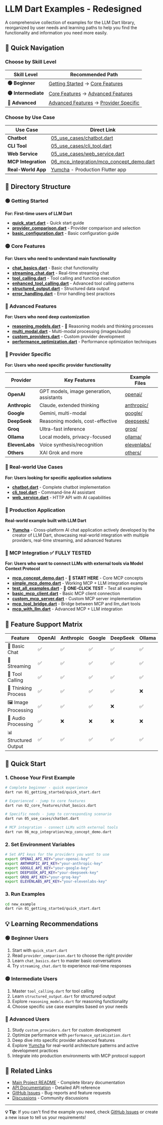 # LLM Dart Examples - Redesigned

A comprehensive collection of examples for the LLM Dart library, reorganized by user needs and learning paths to help you find the functionality and information you need more easily.

## 🚀 Quick Navigation

### Choose by Skill Level

| Skill Level | Recommended Path |
|-------------|------------------|
| **🟢 Beginner** | [Getting Started](#-getting-started) → [Core Features](#-core-features) |
| **🟡 Intermediate** | [Core Features](#-core-features) → [Advanced Features](#-advanced-features) |
| **🔴 Advanced** | [Advanced Features](#-advanced-features) → [Provider Specific](#-provider-specific) |

### Choose by Use Case

| Use Case | Direct Link |
|----------|-------------|
| **Chatbot** | [05_use_cases/chatbot.dart](05_use_cases/chatbot.dart) |
| **CLI Tool** | [05_use_cases/cli_tool.dart](05_use_cases/cli_tool.dart) |
| **Web Service** | [05_use_cases/web_service.dart](05_use_cases/web_service.dart) |
| **MCP Integration** | [06_mcp_integration/mcp_concept_demo.dart](06_mcp_integration/mcp_concept_demo.dart) |
| **Real-World App** | [Yumcha](https://github.com/Latias94/yumcha) - Production Flutter app |

## 📁 Directory Structure

### 🟢 Getting Started
**For: First-time users of LLM Dart**

- **[quick_start.dart](01_getting_started/quick_start.dart)** - Quick start guide
- **[provider_comparison.dart](01_getting_started/provider_comparison.dart)** - Provider comparison and selection
- **[basic_configuration.dart](01_getting_started/basic_configuration.dart)** - Basic configuration guide

### 🟡 Core Features
**For: Users who need to understand main functionality**

- **[chat_basics.dart](02_core_features/chat_basics.dart)** - Basic chat functionality
- **[streaming_chat.dart](02_core_features/streaming_chat.dart)** - Real-time streaming chat
- **[tool_calling.dart](02_core_features/tool_calling.dart)** - Tool calling and function execution
- **[enhanced_tool_calling.dart](02_core_features/enhanced_tool_calling.dart)** - Advanced tool calling patterns
- **[structured_output.dart](02_core_features/structured_output.dart)** - Structured data output
- **[error_handling.dart](02_core_features/error_handling.dart)** - Error handling best practices

### 🔴 Advanced Features
**For: Users who need deep customization**

- **[reasoning_models.dart](03_advanced_features/reasoning_models.dart)** - 🧠 Reasoning models and thinking processes
- **[multi_modal.dart](03_advanced_features/multi_modal.dart)** - Multi-modal processing (images/audio)
- **[custom_providers.dart](03_advanced_features/custom_providers.dart)** - Custom provider development
- **[performance_optimization.dart](03_advanced_features/performance_optimization.dart)** - Performance optimization techniques

### 🎯 Provider Specific
**For: Users who need specific provider functionality**

| Provider | Key Features | Example Files |
|----------|--------------|---------------|
| **OpenAI** | GPT models, image generation, assistants | [openai/](04_providers/openai/) |
| **Anthropic** | Claude, extended thinking | [anthropic/](04_providers/anthropic/) |
| **Google** | Gemini, multi-modal | [google/](04_providers/google/) |
| **DeepSeek** | Reasoning models, cost-effective | [deepseek/](04_providers/deepseek/) |
| **Groq** | Ultra-fast inference | [groq/](04_providers/groq/) |
| **Ollama** | Local models, privacy-focused | [ollama/](04_providers/ollama/) |
| **ElevenLabs** | Voice synthesis/recognition | [elevenlabs/](04_providers/elevenlabs/) |
| **Others** | XAI Grok and more | [others/](04_providers/others/) |

### 🎪 Real-world Use Cases
**For: Users looking for specific application solutions**

- **[chatbot.dart](05_use_cases/chatbot.dart)** - Complete chatbot implementation
- **[cli_tool.dart](05_use_cases/cli_tool.dart)** - Command-line AI assistant
- **[web_service.dart](05_use_cases/web_service.dart)** - HTTP API with AI capabilities

### 🌟 Production Application
**Real-world example built with LLM Dart**

- **[Yumcha](https://github.com/Latias94/yumcha)** - Cross-platform AI chat application actively developed by the creator of LLM Dart, showcasing real-world integration with multiple providers, real-time streaming, and advanced features

### 🔗 MCP Integration ✅ **FULLY TESTED**
**For: Users who want to connect LLMs with external tools via Model Context Protocol**

- **[mcp_concept_demo.dart](06_mcp_integration/mcp_concept_demo.dart)** - 🎯 **START HERE** - Core MCP concepts
- **[simple_mcp_demo.dart](06_mcp_integration/simple_mcp_demo.dart)** - Working MCP + LLM integration example
- **[test_all_examples.dart](06_mcp_integration/test_all_examples.dart)** - 🧪 **ONE-CLICK TEST** - Test all examples
- **[basic_mcp_client.dart](06_mcp_integration/basic_mcp_client.dart)** - Basic MCP client connection
- **[custom_mcp_server.dart](06_mcp_integration/custom_mcp_server.dart)** - Custom MCP server implementation
- **[mcp_tool_bridge.dart](06_mcp_integration/mcp_tool_bridge.dart)** - Bridge between MCP and llm_dart tools
- **[mcp_with_llm.dart](06_mcp_integration/mcp_with_llm.dart)** - Advanced MCP + LLM integration

## 🎯 Feature Support Matrix

| Feature | OpenAI | Anthropic | Google | DeepSeek | Ollama | Groq | ElevenLabs |
|---------|--------|-----------|--------|----------|--------|------|------------|
| 💬 Basic Chat | ✅ | ✅ | ✅ | ✅ | ✅ | ✅ | ❌ |
| 🌊 Streaming | ✅ | ✅ | ✅ | ✅ | ✅ | ✅ | ❌ |
| 🔧 Tool Calling | ✅ | ✅ | ✅ | ✅ | ✅ | ✅ | ❌ |
| 🧠 Thinking Process | ✅ | ✅ | ✅ | ✅ | ❌ | ❌ | ❌ |
| 🖼️ Image Processing | ✅ | ✅ | ✅ | ❌ | ✅ | ❌ | ❌ |
| 🎵 Audio Processing | ✅ | ❌ | ❌ | ❌ | ❌ | ❌ | ✅ |
| 📊 Structured Output | ✅ | ✅ | ✅ | ✅ | ✅ | ✅ | ❌ |

## 🚀 Quick Start

### 1. Choose Your First Example

```bash
# Complete beginner - quick experience
dart run 01_getting_started/quick_start.dart

# Experienced - jump to core features
dart run 02_core_features/chat_basics.dart

# Specific needs - jump to corresponding scenario
dart run 05_use_cases/chatbot.dart

# MCP integration - connect LLMs with external tools
dart run 06_mcp_integration/mcp_concept_demo.dart
```

### 2. Set Environment Variables

```bash
# Set API keys for the providers you want to use
export OPENAI_API_KEY="your-openai-key"
export ANTHROPIC_API_KEY="your-anthropic-key"
export GOOGLE_API_KEY="your-google-key"
export DEEPSEEK_API_KEY="your-deepseek-key"
export GROQ_API_KEY="your-groq-key"
export ELEVENLABS_API_KEY="your-elevenlabs-key"
```

### 3. Run Examples

```bash
cd new_example
dart run 01_getting_started/quick_start.dart
```

## 💡 Learning Recommendations

### 🟢 Beginner Users
1. Start with `quick_start.dart`
2. Read `provider_comparison.dart` to choose the right provider
3. Learn `chat_basics.dart` to master basic conversations
4. Try `streaming_chat.dart` to experience real-time responses

### 🟡 Intermediate Users
1. Master `tool_calling.dart` for tool calling
2. Learn `structured_output.dart` for structured output
3. Explore `reasoning_models.dart` for reasoning functionality
4. Choose specific use case examples based on your needs

### 🔴 Advanced Users
1. Study `custom_providers.dart` for custom development
2. Optimize performance with `performance_optimization.dart`
3. Deep dive into specific provider advanced features
4. Explore [Yumcha](https://github.com/Latias94/yumcha) for real-world architecture patterns and active development practices
5. Integrate into production environments with MCP protocol support

## 🔗 Related Links

- [Main Project README](../README.md) - Complete library documentation
- [API Documentation](https://pub.dev/documentation/llm_dart/) - Detailed API reference
- [GitHub Issues](https://github.com/your-repo/llm_dart/issues) - Bug reports and feature requests
- [Discussions](https://github.com/your-repo/llm_dart/discussions) - Community discussions

---

**💡 Tip**: If you can't find the example you need, check [GitHub Issues](https://github.com/your-repo/llm_dart/issues) or create a new issue to tell us your requirements!
